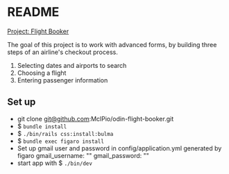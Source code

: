# README

[Project: Flight Booker](https://www.theodinproject.com/lessons/ruby-on-rails-flight-booker)

The goal of this project is to work with advanced forms, by building three steps of an airline's checkout process.

1. Selecting dates and airports to search
2. Choosing a flight
3. Entering passenger information

## Set up

- git clone git@github.com:MclPio/odin-flight-booker.git
- $ ```bundle install```
- $ ```./bin/rails css:install:bulma```
- $ ```bundle exec figaro install```
- Set up gmail user and password in config/application.yml generated by figaro
  gmail_username: "<gmail>"
  gmail_password: "<app password>"
- start app with $ ```./bin/dev```